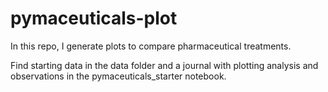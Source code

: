 # pymaceuticals-plot
In this repo, I generate plots to compare pharmaceutical treatments.

Find starting data in the data folder and a journal with plotting analysis and observations in the pymaceuticals_starter notebook.
